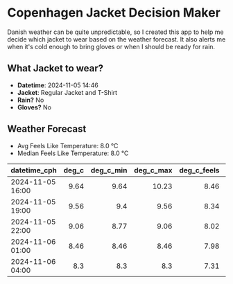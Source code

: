 
# Copenhagen Jacket Decision Maker

Danish weather can be quite unpredictable, so I created this app to help me decide which jacket to wear based on the weather forecast. 
It also alerts me when it's cold enough to bring gloves or when I should be ready for rain.

## What Jacket to wear?

- **Datetime**: 2024-11-05 14:46
- **Jacket**: Regular Jacket and T-Shirt
- **Rain?** No
- **Gloves?** No

## Weather Forecast
- Avg Feels Like Temperature: 8.0 °C
- Median Feels Like Temperature: 8.0 °C

| datetime_cph     |   deg_c |   deg_c_min |   deg_c_max |   deg_c_feels | weather   | wind   | rain   |
|:-----------------|--------:|------------:|------------:|--------------:|:----------|:-------|:-------|
| 2024-11-05 16:00 |    9.64 |        9.64 |       10.23 |          8.46 | Clouds    | Low    | None   |
| 2024-11-05 19:00 |    9.56 |        9.4  |        9.56 |          8.34 | Clouds    | Low    | None   |
| 2024-11-05 22:00 |    9.06 |        8.77 |        9.06 |          8.02 | Clouds    | Low    | None   |
| 2024-11-06 01:00 |    8.46 |        8.46 |        8.46 |          7.98 | Clouds    | Low    | None   |
| 2024-11-06 04:00 |    8.3  |        8.3  |        8.3  |          7.31 | Clouds    | Low    | None   |
        